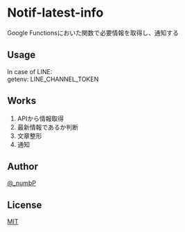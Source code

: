 # Notif-latest-info

Google Functionsにおいた関数で必要情報を取得し、通知する

## Usage
In case of LINE:  
getenv: LINE_CHANNEL_TOKEN



## Works
1. APIから情報取得
2. 最新情報であるか判断
3. 文章整形
4. 通知

## Author

[@_numbP](https://twitter.com/_numbP)

## License

[MIT](https://github.com/go-numb/notif-latest-info/blob/master/LICENSE)